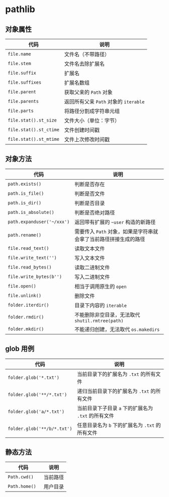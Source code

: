 # pathlib


## 对象属性

| 代码                   | 说明                                  |
| ---------------------- | ------------------------------------- |
| `file.name`            | 文件名（不带路径）                    |
| `file.stem`            | 文件名去除扩展名                      |
| `file.suffix`          | 扩展名                                |
| `file.suffixes`        | 扩展名数组                            |
| `file.parent`          | 获取父亲的 `Path` 对象                |
| `file.parents`         | 返回所有父亲 `Path` 对象的 `iterable` |
| `file.parts`           | 将路径分割成字符串元组                |
| `file.stat().st_size`  | 文件大小（单位：字节）                |
| `file.stat().st_ctime` | 文件创建时间戳                        |
| `file.stat().st_mtime` | 文件上次修改时间戳                    |


## 对象方法

| 代码                       | 说明                                                             |
| -------------------------- | ---------------------------------------------------------------- |
| `path.exists()`            | 判断是否存在                                                     |
| `path.is_file()`           | 判断是否文件                                                     |
| `path.is_dir()`            | 判断是否目录                                                     |
| `path.is_absolute()`       | 判断是否绝对路径                                                 |
| `path.expanduser('~/xxx')` | 返回带有扩展的 `~user` 构造的新路径                              |
| `path.rename()`            | 需要传入 `Path` 对象，如果是字符串就会拿了当前路径拼接生成的路径 |
| `file.read_text()`         | 读取文本文件                                                     |
| `file.write_text('')`      | 写入文本文件                                                     |
| `file.read_bytes()`        | 读取二进制文件                                                   |
| `file.write_bytes(b'')`    | 写入二进制文件                                                   |
| `file.open()`              | 相当于调用原生的 `open`                                          |
| `file.unlink()`            | 删除文件                                                         |
| `folder.iterdir()`         | 目录下内容的 `iterable`                                          |
| `folder.rmdir()`           | 不能删除非空目录，无法取代 `shutil.rmtree(path)`                 |
| `folder.mkdir()`           | 不能递归创建，无法取代 `os.makedirs`                             |


## glob 用例
| 代码                        | 说明                                                |
| --------------------------- | --------------------------------------------------- |
| `folder.glob('*.txt')`      | 当前目录下的扩展名为 `.txt` 的所有文件              |
| `folder.glob('**/*.txt')`   | 递归当前目录下的扩展名为 `.txt` 的所有文件          |
| `folder.glob('a/*.txt')`    | 当前目录下子目录 `a` 下的扩展名为 `.txt` 的所有文件 |
| `folder.glob('**/b/*.txt')` | 任意目录名为 `b` 下的扩展名为 `.txt` 的所有文件     |


## 静态方法

| 代码           | 说明     |
| -------------- | -------- |
| `Path.cwd() `  | 当前路径 |
| `Path.home() ` | 用户目录 |

